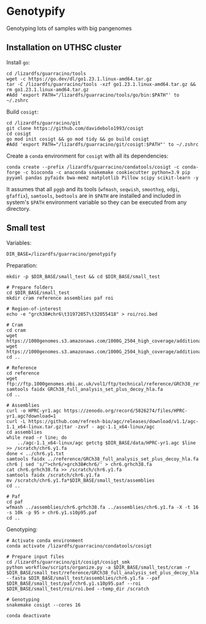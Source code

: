 # Genotypify
Genotyping lots of samples with big pangenomes

## Installation on UTHSC cluster

Install `go`:

```shell
cd /lizardfs/guarracino/tools
wget -c https://go.dev/dl/go1.23.1.linux-amd64.tar.gz
tar -C /lizardfs/guarracino/tools -xzf go1.23.1.linux-amd64.tar.gz && rm go1.23.1.linux-amd64.tar.gz
#Add 'export PATH="/lizardfs/guarracino/tools/go/bin:$PATH"' to ~/.zshrc
```

Build `cosigt`:

```shell
cd /lizardfs/guarracino/git
git clone https://github.com/davidebolo1993/cosigt
cd cosigt
go mod init cosigt && go mod tidy && go build cosigt
#Add 'export PATH="/lizardfs/guarracino/git/cosigt:$PATH"' to ~/.zshrc
```

Create a `conda` environment for `cosigt` with all its dependencies:

```shell
conda create --prefix /lizardfs/guarracino/condatools/cosigt -c conda-forge -c bioconda -c anaconda snakemake cookiecutter python=3.9 pip pyyaml pandas pyfaidx bwa-mem2 matplotlib Pillow scipy scikit-learn -y
```

It assumes that all `pggb` and its tools (`wfmash`, `seqwish`, `smoothxg`, `odgi`, `gfaffix`), `samtools`, `bedtools` are in `$PATH` are installed and included in system's `$PATH` environment variable so they can be executed from any directory.

## Small test

Variables:

```shell
DIR_BASE=/lizardfs/guarracino/genotypify
```

Preparation:

```shell
mkdir -p $DIR_BASE/small_test && cd $DIR_BASE/small_test

# Prepare folders
cd $DIR_BASE/small_test
mkdir cram reference assemblies paf roi

# Region-of-interest
echo -e "grch38#chr6\t31972057\t32055418" > roi/roi.bed

# Cram
cd cram
wget https://1000genomes.s3.amazonaws.com/1000G_2504_high_coverage/additional_698_related/data/ERR3988768/HG00438.final.cram
wget https://1000genomes.s3.amazonaws.com/1000G_2504_high_coverage/additional_698_related/data/ERR3988768/HG00438.final.cram.crai
cd ..

# Reference
cd reference
wget ftp://ftp.1000genomes.ebi.ac.uk/vol1/ftp/technical/reference/GRCh38_reference_genome/GRCh38_full_analysis_set_plus_decoy_hla.fa
samtools faidx GRCh38_full_analysis_set_plus_decoy_hla.fa
cd ..

# Assemblies
curl -o HPRC-yr1.agc https://zenodo.org/record/5826274/files/HPRC-yr1.agc?download=1
curl -L https://github.com/refresh-bio/agc/releases/download/v1.1/agc-1.1_x64-linux.tar.gz|tar -zxvf - agc-1.1_x64-linux/agc
cd assemblies
while read -r line; do
    ../agc-1.1_x64-linux/agc getctg $DIR_BASE/data/HPRC-yr1.agc $line >> /scratch/chr6.y1.fa
done < ../chr6.y1.txt
samtools faidx ../reference/GRCh38_full_analysis_set_plus_decoy_hla.fa chr6 | sed 's/^>chr6/>grch38#chr6/' > chr6.grhch38.fa
cat chr6.grhch38.fa >> /scratch/chr6.y1.fa
samtools faidx /scratch/chr6.y1.fa
mv /scratch/chr6.y1.fa*$DIR_BASE/small_test/assemblies
cd ..

# Paf
cd paf
wfmash ../assemblies/chr6.grhch38.fa ../assemblies/chr6.y1.fa -X -t 16 -s 10k -p 95 > chr6.y1.s10p95.paf
cd ..
```

Genotyping:

```shell
# Activate conda environment
conda activate /lizardfs/guarracino/condatools/cosigt

# Prepare input files
cd /lizardfs/guarracino/git/cosigt/cosigt_smk
python workflow/scripts/organize.py -a $DIR_BASE/small_test/cram -r $DIR_BASE/small_test/reference/GRCh38_full_analysis_set_plus_decoy_hla.fa --fasta $DIR_BASE/small_test/assemblies/chr6.y1.fa --paf $DIR_BASE/small_test/paf/chr6.y1.s10p95.paf --roi $DIR_BASE/small_test/roi/roi.bed --temp_dir /scratch

# Genotyping
snakemake cosigt --cores 16

conda deactivate
```


